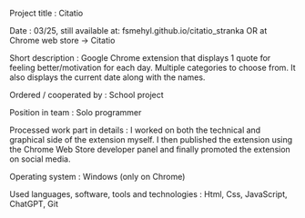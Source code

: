 Project title	:	Citatio

Date	:	03/25, still available at: fsmehyl.github.io/citatio_stranka OR at Chrome web store -> Citatio

Short description	:	Google Chrome extension that displays 1 quote for feeling better/motivation for each day. Multiple categories to choose from. It also displays the current date along with the names.

Ordered / cooperated by	:	School project

Position in team	:	Solo programmer

Processed work part in details	:	I worked on both the technical and graphical side of the extension myself. I then published the extension using the Chrome Web Store developer panel and finally promoted the extension on social media.

Operating system	:	Windows (only on Chrome)

Used languages, software, tools and technologies	:	Html, Css, JavaScript, ChatGPT, Git
